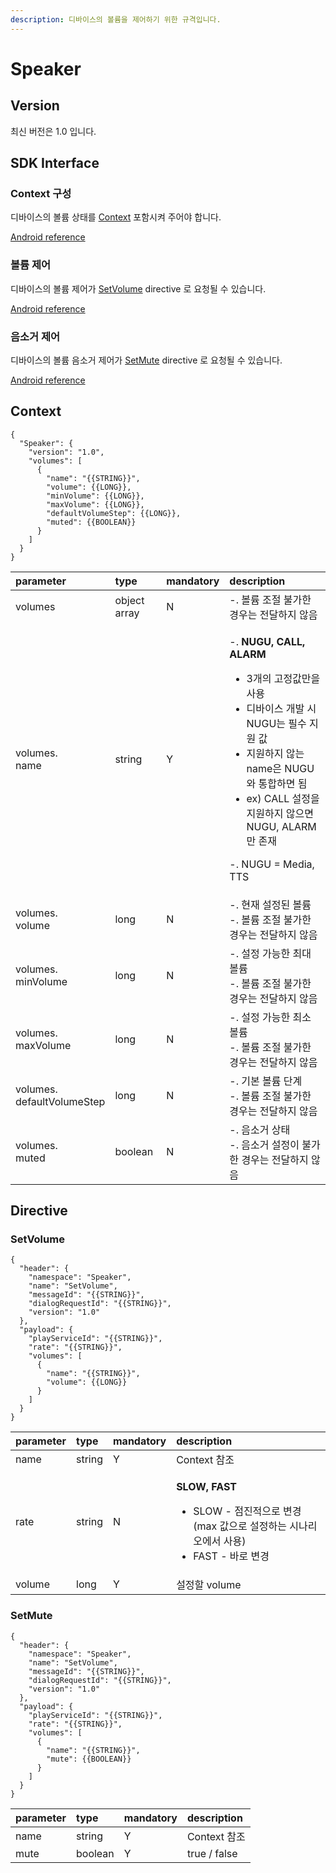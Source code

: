 ```yaml
---
description: 디바이스의 볼륨을 제어하기 위한 규격입니다.
---
```


# Speaker

## Version

최신 버전은 1.0 입니다.

## SDK Interface

### Context 구성

디바이스의 볼륨 상태를 [Context](speaker.md#context) 포함시켜 주어야 합니다.

[Android reference](https://github.com/nugu-developers/nugu-android/blob/master/nugu-agent/src/main/java/com/skt/nugu/sdk/agent/speaker/Speaker.kt#L23)

### 볼륨 제어

디바이스의 볼륨 제어가 [SetVolume](speaker.md#setvolume) directive 로 요청될 수 있습니다.

[Android reference](https://github.com/nugu-developers/nugu-android/blob/master/nugu-agent/src/main/java/com/skt/nugu/sdk/agent/speaker/Speaker.kt#L58)

### 음소거 제어

디바이스의 볼륨 음소거 제어가 [SetMute](speaker.md#setmute) directive 로 요청될 수 있습니다.

[Android reference](https://github.com/nugu-developers/nugu-android/blob/master/nugu-agent/src/main/java/com/skt/nugu/sdk/agent/speaker/Speaker.kt#L66)



## Context

```text
{
  "Speaker": {
    "version": "1.0",
    "volumes": [
      {
        "name": "{{STRING}}",
        "volume": {{LONG}},
        "minVolume": {{LONG}},
        "maxVolume": {{LONG}},
        "defaultVolumeStep": {{LONG}},
        "muted": {{BOOLEAN}}
      }
    ]
  }
}
```

<table>
  <thead>
    <tr>
      <th style="text-align:left">parameter</th>
      <th style="text-align:left">type</th>
      <th style="text-align:left">mandatory</th>
      <th style="text-align:left">description</th>
    </tr>
  </thead>
  <tbody>
    <tr>
      <td style="text-align:left">volumes</td>
      <td style="text-align:left">object array</td>
      <td style="text-align:left">N</td>
      <td style="text-align:left">-. &#xBCFC;&#xB968; &#xC870;&#xC808; &#xBD88;&#xAC00;&#xD55C; &#xACBD;&#xC6B0;&#xB294;
        &#xC804;&#xB2EC;&#xD558;&#xC9C0; &#xC54A;&#xC74C;</td>
    </tr>
    <tr>
      <td style="text-align:left">volumes.
        <br />name</td>
      <td style="text-align:left">string</td>
      <td style="text-align:left">Y</td>
      <td style="text-align:left">
        <p>-. <b>NUGU, CALL, ALARM</b>
        </p>
        <ul>
          <li>3&#xAC1C;&#xC758; &#xACE0;&#xC815;&#xAC12;&#xB9CC;&#xC744; &#xC0AC;&#xC6A9;</li>
          <li>&#xB514;&#xBC14;&#xC774;&#xC2A4; &#xAC1C;&#xBC1C; &#xC2DC; NUGU&#xB294;
            &#xD544;&#xC218; &#xC9C0;&#xC6D0; &#xAC12;</li>
          <li>&#xC9C0;&#xC6D0;&#xD558;&#xC9C0; &#xC54A;&#xB294; name&#xC740; NUGU&#xC640;
            &#xD1B5;&#xD569;&#xD558;&#xBA74; &#xB428;</li>
          <li>ex) CALL &#xC124;&#xC815;&#xC744; &#xC9C0;&#xC6D0;&#xD558;&#xC9C0; &#xC54A;&#xC73C;&#xBA74;
            NUGU, ALARM&#xB9CC; &#xC874;&#xC7AC;</li>
        </ul>
        <p>-. NUGU = Media, TTS</p>
      </td>
    </tr>
    <tr>
      <td style="text-align:left">volumes.
        <br />volume</td>
      <td style="text-align:left">long</td>
      <td style="text-align:left">N</td>
      <td style="text-align:left">-. &#xD604;&#xC7AC; &#xC124;&#xC815;&#xB41C; &#xBCFC;&#xB968;
        <br />-. &#xBCFC;&#xB968; &#xC870;&#xC808; &#xBD88;&#xAC00;&#xD55C; &#xACBD;&#xC6B0;&#xB294;
        &#xC804;&#xB2EC;&#xD558;&#xC9C0; &#xC54A;&#xC74C;</td>
    </tr>
    <tr>
      <td style="text-align:left">volumes.
        <br />minVolume</td>
      <td style="text-align:left">long</td>
      <td style="text-align:left">N</td>
      <td style="text-align:left">-. &#xC124;&#xC815; &#xAC00;&#xB2A5;&#xD55C; &#xCD5C;&#xB300; &#xBCFC;&#xB968;
        <br
        />-. &#xBCFC;&#xB968; &#xC870;&#xC808; &#xBD88;&#xAC00;&#xD55C; &#xACBD;&#xC6B0;&#xB294;
        &#xC804;&#xB2EC;&#xD558;&#xC9C0; &#xC54A;&#xC74C;</td>
    </tr>
    <tr>
      <td style="text-align:left">volumes.
        <br />maxVolume</td>
      <td style="text-align:left">long</td>
      <td style="text-align:left">N</td>
      <td style="text-align:left">-. &#xC124;&#xC815; &#xAC00;&#xB2A5;&#xD55C; &#xCD5C;&#xC18C; &#xBCFC;&#xB968;
        <br
        />-. &#xBCFC;&#xB968; &#xC870;&#xC808; &#xBD88;&#xAC00;&#xD55C; &#xACBD;&#xC6B0;&#xB294;
        &#xC804;&#xB2EC;&#xD558;&#xC9C0; &#xC54A;&#xC74C;</td>
    </tr>
    <tr>
      <td style="text-align:left">volumes.
        <br />defaultVolumeStep</td>
      <td style="text-align:left">long</td>
      <td style="text-align:left">N</td>
      <td style="text-align:left">-. &#xAE30;&#xBCF8; &#xBCFC;&#xB968; &#xB2E8;&#xACC4;
        <br />-. &#xBCFC;&#xB968; &#xC870;&#xC808; &#xBD88;&#xAC00;&#xD55C; &#xACBD;&#xC6B0;&#xB294;
        &#xC804;&#xB2EC;&#xD558;&#xC9C0; &#xC54A;&#xC74C;</td>
    </tr>
    <tr>
      <td style="text-align:left">volumes.
        <br />muted</td>
      <td style="text-align:left">boolean</td>
      <td style="text-align:left">N</td>
      <td style="text-align:left">-. &#xC74C;&#xC18C;&#xAC70; &#xC0C1;&#xD0DC;
        <br />-. &#xC74C;&#xC18C;&#xAC70; &#xC124;&#xC815;&#xC774; &#xBD88;&#xAC00;&#xD55C;
        &#xACBD;&#xC6B0;&#xB294; &#xC804;&#xB2EC;&#xD558;&#xC9C0; &#xC54A;&#xC74C;</td>
    </tr>
  </tbody>
</table>

## Directive

### SetVolume

```text
{
  "header": {
    "namespace": "Speaker",
    "name": "SetVolume",
    "messageId": "{{STRING}}",
    "dialogRequestId": "{{STRING}}",
    "version": "1.0"
  },
  "payload": {
    "playServiceId": "{{STRING}}",
    "rate": "{{STRING}}",
    "volumes": [
      {
        "name": "{{STRING}}",
        "volume": {{LONG}}
      }
    ]
  }
}
```

<table>
  <thead>
    <tr>
      <th style="text-align:left">parameter</th>
      <th style="text-align:left">type</th>
      <th style="text-align:left">mandatory</th>
      <th style="text-align:left">description</th>
    </tr>
  </thead>
  <tbody>
    <tr>
      <td style="text-align:left">name</td>
      <td style="text-align:left">string</td>
      <td style="text-align:left">Y</td>
      <td style="text-align:left">Context &#xCC38;&#xC870;</td>
    </tr>
    <tr>
      <td style="text-align:left">rate</td>
      <td style="text-align:left">string</td>
      <td style="text-align:left">N</td>
      <td style="text-align:left">
        <p><b>SLOW, FAST</b>
        </p>
        <ul>
          <li>SLOW - &#xC810;&#xC9C4;&#xC801;&#xC73C;&#xB85C; &#xBCC0;&#xACBD; (max
            &#xAC12;&#xC73C;&#xB85C; &#xC124;&#xC815;&#xD558;&#xB294; &#xC2DC;&#xB098;&#xB9AC;&#xC624;&#xC5D0;&#xC11C;
            &#xC0AC;&#xC6A9;)</li>
          <li>FAST - &#xBC14;&#xB85C; &#xBCC0;&#xACBD;</li>
        </ul>
      </td>
    </tr>
    <tr>
      <td style="text-align:left">volume</td>
      <td style="text-align:left">long</td>
      <td style="text-align:left">Y</td>
      <td style="text-align:left">&#xC124;&#xC815;&#xD560; volume</td>
    </tr>
  </tbody>
</table>

### SetMute

```text
{
  "header": {
    "namespace": "Speaker",
    "name": "SetVolume",
    "messageId": "{{STRING}}",
    "dialogRequestId": "{{STRING}}",
    "version": "1.0"
  },
  "payload": {
    "playServiceId": "{{STRING}}",
    "rate": "{{STRING}}",
    "volumes": [
      {
        "name": "{{STRING}}",
        "mute": {{BOOLEAN}}
      }
    ]
  }
}
```

| parameter | type | mandatory | description |
| :--- | :--- | :--- | :--- |
| name | string | Y | Context 참조 |
| mute | boolean | Y | true / false |

